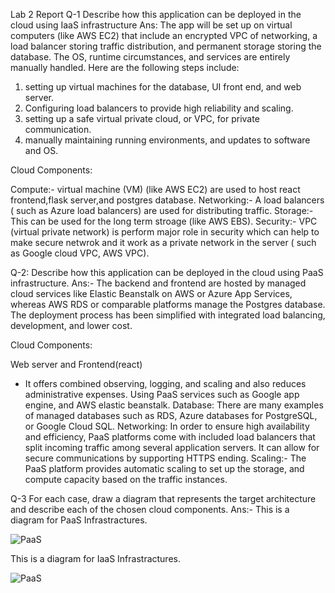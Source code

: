 Lab 2 Report
Q-1 Describe how this application can be deployed in the cloud using IaaS infrastructure
Ans: The app will be set up on virtual computers (like AWS EC2) that include an encrypted VPC of networking, a load balancer storing traffic distribution, and permanent storage storing the database. The OS, runtime circumstances, and services are entirely manually handled.
Here are the following steps include:
 1.	setting up virtual machines for the database, UI front end, and web server.
 2.	Configuring load balancers to provide high reliability and scaling.
 3.	setting up a safe virtual private cloud, or VPC, for private communication.
 4.	manually maintaining running environments, and updates to software and OS.

Cloud Components:

Compute:-  virtual machine (VM) (like AWS EC2) are used to host react frontend,flask server,and postgres database.
Networking:- A load balancers ( such as Azure load balancers) are used for distributing traffic.
Storage:- This can be used for the long term stroage (like AWS EBS).
Security:- VPC (virtual private network) is perform major role in security which can help to make secure netwrok and it work as a private network in the server ( such as Google cloud VPC, AWS VPC).

Q-2: Describe how this application can be deployed in the cloud using PaaS infrastructure.
Ans:- The backend and frontend are hosted by managed cloud services like Elastic Beanstalk on AWS or Azure App Services, whereas AWS RDS or comparable platforms manage the Postgres database. The deployment process has been simplified with integrated load balancing, development, and lower cost.

Cloud Components:

Web server and Frontend(react)
- It offers combined observing, logging, and scaling and also reduces administrative expenses. Using PaaS services such as Google app engine, and AWS elastic beanstalk.
Database: There are many examples of managed databases such as  RDS, Azure databases for PostgreSQL, or Google Cloud SQL.
Networking: In order to ensure high availability and efficiency, PaaS platforms come with included load balancers that split incoming traffic among several application servers. It can allow for secure communications by supporting HTTPS ending. 
Scaling:- The PaaS platform provides automatic scaling to set up the storage, and compute capacity based on the traffic instances. 

Q-3 For each case, draw a diagram that represents the target architecture and describe each of the chosen cloud components.
Ans:- This is a diagram for PaaS Infrastractures.

![PaaS ](https://github.com/praj0080/CST8913/blob/main/Lab2/PaaS.png)

This is a diagram for IaaS Infrastractures.

![PaaS ](https://github.com/praj0080/CST8913/blob/main/Lab2/IaaS.png)
